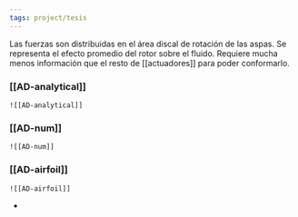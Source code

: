 ```yaml
---
tags: project/tesis
---
```

Las fuerzas son distribuidas en el área discal de rotación de las aspas. Se representa el efecto promedio del rotor sobre el fluido.
Requiere mucha menos información que el resto de [[actuadores]] para poder conformarlo.

### [[AD-analytical]]
	![[AD-analytical]]

### [[AD-num]]
	![[AD-num]]
### [[AD-airfoil]]
	![[AD-airfoil]]
-